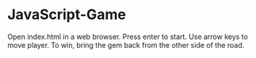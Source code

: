 # JavaScript-Game
Open index.html in a web browser. Press enter to start.
Use arrow keys to move player.
To win, bring the gem back from the other side of the road.
